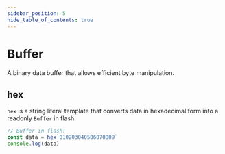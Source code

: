 ```yaml
---
sidebar_position: 5
hide_table_of_contents: true
---
```


# Buffer

A binary data buffer that allows efficient byte manipulation.

## hex

`hex` is a string literal template that converts data in hexadecimal form into a readonly `Buffer` in flash.

```ts
// Buffer in flash!
const data = hex`010203040506070809`
console.log(data)
```